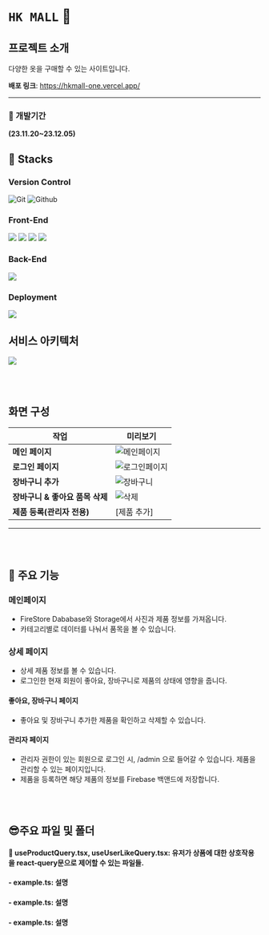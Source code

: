 # ``HK MALL`` :tshirt:


## 프로젝트 소개

다양한 옷을 구매할 수 있는 사이트입니다.

**배포 링크**: https://hkmall-one.vercel.app/

***

### :boxing_glove: 개발기간

**(23.11.20~23.12.05)**

## :sunflower: Stacks

### Version Control
![Git](https://img.shields.io/badge/Git-F05032?style=for-the-badge&logo=Git&logoColor=white) ![Github](https://img.shields.io/badge/GitHub-181717?style=for-the-badge&logo=GitHub&logoColor=white)

### Front-End
<img src="https://img.shields.io/badge/React-61DAFB?style=for-the-badge&logo=React&logoColor=white"/> <img src="https://img.shields.io/badge/typescript-3178C6?style=for-the-badge&logo=typescript&logoColor=white"> <img src="https://img.shields.io/badge/react_router-CA4245?style=for-the-badge&logo=reactrouter&logoColor=white"> <img src="https://img.shields.io/badge/react_query-FF4154?style=for-the-badge&logo=reactquery&logoColor=white">

### Back-End
<img src="https://img.shields.io/badge/firebase-FFCA28?style=for-the-badge&logo=firebase&logoColor=white"/>

### Deployment
<img src="https://img.shields.io/badge/vercel-000000?style=for-the-badge&logo=vercel&logoColor=white"/>

## 서비스 아키텍처
<img src="https://firebasestorage.googleapis.com/v0/b/with-ts.appspot.com/o/arc%2Fhkmall%20Architecture.png?alt=media&token=70a258f5-31b4-4915-825e-f8788009cb5f"/>


<br/><br/>

## 화면 구성


| 작업                                       | 미리보기                           |
| ------------------------------------------ | ----------------------------- |
| **메인 페이지**                           |  ![메인페이지](https://github.com/CTDKSKM/hkmall/assets/69897998/1e8a4f2a-8985-4b70-a02f-a016a6e3caab)|
| **로그인 페이지**                         |  ![로그인페이지](https://github.com/CTDKSKM/hkmall/assets/69897998/ed88940f-47d3-450a-ba96-04ab0cf0346a)|
| **장바구니 추가**                         |  ![장바구니](https://github.com/CTDKSKM/hkmall/assets/69897998/f0ec0c51-bbac-4916-b3df-eacbd11c72b4)|
| **장바구니 & 좋아요 품목 삭제**        |    ![삭제](https://github.com/CTDKSKM/hkmall/assets/69897998/7788409b-cf5c-40e7-94ff-91d6ad25d373)|
| **제품 등록(관리자 전용)**                | [제품 추가]          |

---

<br/><br/>

## :partying_face: 주요 기능

### 메인페이지

- FireStore Dababase와 Storage에서 사진과 제품 정보를 가져옵니다.
- 카테고리별로 데이터를 나눠서 품목을 볼 수 있습니다.

### 상세 페이지

- 상세 제품 정보를 볼 수 있습니다.
- 로그인한 현재 회원이 좋아요, 장바구니로 제품의 상태에 영향을 줍니다.


#### 좋아요, 장바구니 페이지

- 좋아요 및 장바구니 추가한 제품을 확인하고 삭제할 수 있습니다.


#### 관리자 페이지

- 관리자 권한이 있는 회원으로 로그인 시, /admin 으로 들어갈 수 있습니다. 제품을 관리할 수 있는 페이지입니다.
- 제품을 등록하면 해당 제품의 정보를 Firebase 백앤드에 저장합니다.

<br/><br/>

## :sunglasses:주요 파일 및 폴더

#### 📜 useProductQuery.tsx, useUserLikeQuery.tsx: 유저가 상품에 대한 상호작용을 react-query문으로 제어할 수 있는 파일들.
#### - example.ts: 설명
#### - example.ts: 설명
#### - example.ts: 설명



<br/><br/>

<br/><br/>

